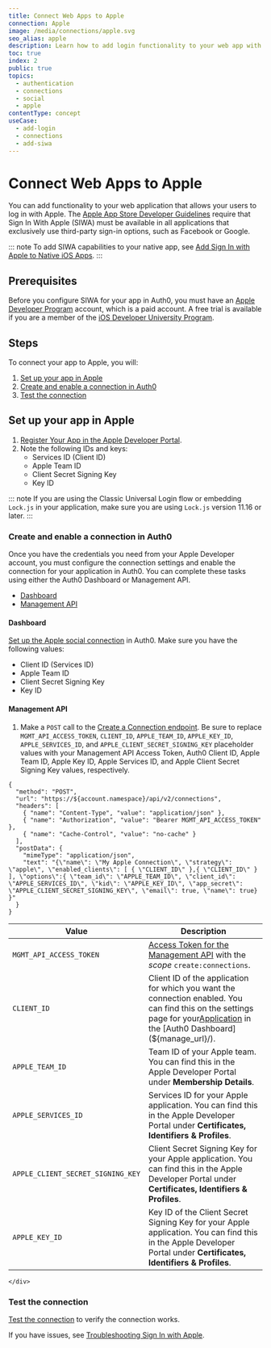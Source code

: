 ```yaml
---
title: Connect Web Apps to Apple
connection: Apple
image: /media/connections/apple.svg
seo_alias: apple
description: Learn how to add login functionality to your web app with Apple. You will need to generate keys, copy these into your Auth0 settings, and enable the connection.
toc: true 
index: 2
public: true
topics:
  - authentication
  - connections
  - social
  - apple
contentType: concept
useCase:
  - add-login
  - connections
  - add-siwa
---
```

# Connect Web Apps to Apple

You can add functionality to your web application that allows your users to log in with Apple. The [Apple App Store Developer Guidelines](https://developer.apple.com/app-store/review/guidelines/#sign-in-with-apple) require that Sign In With Apple (SIWA) must be available in all applications that exclusively use third-party sign-in options, such as Facebook or Google.

::: note
To add SIWA capabilities to your native app, see [Add Sign In with Apple to Native iOS Apps](/connections/nativesocial/apple).
:::

## Prerequisites

Before you configure SIWA for your app in Auth0, you must have an [Apple Developer Program](https://developer.apple.com/programs/) account, which is a paid account. A free trial is available if you are a member of the [iOS Developer University Program](https://developer.apple.com/support/compare-memberships/).

## Steps

To connect your app to Apple, you will:

1. [Set up your app in Apple](#set-up-your-app-in-apple)
2. [Create and enable a connection in Auth0](#create-and-enable-a-connection-in-auth0)
3. [Test the connection](#test-the-connection)

## Set up your app in Apple

1. [Register Your App in the Apple Developer Portal](/connections/apple-siwa/set-up-apple). 
2. Note the following IDs and keys:
    * Services ID (Client ID)
    * Apple Team ID
    * Client Secret Signing Key
    * Key ID

::: note
If you are using the Classic Universal Login flow or embedding `Lock.js` in your application, make sure you are using `Lock.js` version 11.16 or later. 
:::

### Create and enable a connection in Auth0

Once you have the credentials you need from your Apple Developer account, you must configure the connection settings and enable the connection for your application in Auth0. You can complete these tasks using either the Auth0 Dashboard or Management API.

<div class="code-picker">
  <div class="languages-bar">
    <ul>
      <li><a href="#dashboard" data-toggle="tab">Dashboard</a></li>
      <li><a href="#mgmt-api" data-toggle="tab">Management API</a></li>
    </ul>
  </div>
  <div class="tab-content">
    <div id="dashboard" class="tab-pane active">

#### Dashboard

[Set up the Apple social connection](/dashboard/guides/connections/set-up-connections-social) in Auth0. Make sure you have the following values:
* Client ID (Services ID)
* Apple Team ID
* Client Secret Signing Key
* Key ID
    </div>
    <div id="mgmt-api" class="tab-pane">
    
#### Management API

1. Make a `POST` call to the [Create a Connection endpoint](/api/management/v2/#!/Connections/post_connections). Be sure to replace `MGMT_API_ACCESS_TOKEN`, `CLIENT_ID`, `APPLE_TEAM_ID`, `APPLE_KEY_ID`, `APPLE_SERVICES_ID`, and `APPLE_CLIENT_SECRET_SIGNING_KEY` placeholder values with your Management API Access Token, Auth0 Client ID, Apple Team ID, Apple Key ID, Apple Services ID, and Apple Client Secret Signing Key values, respectively.

```har
{
  "method": "POST",
  "url": "https://${account.namespace}/api/v2/connections",
  "headers": [
    { "name": "Content-Type", "value": "application/json" },
    { "name": "Authorization", "value": "Bearer MGMT_API_ACCESS_TOKEN" },
    { "name": "Cache-Control", "value": "no-cache" }
  ],
  "postData": {
    "mimeType": "application/json",
    "text": "{\"name\": \"My Apple Connection\", \"strategy\": \"apple\", \"enabled_clients\": [ { \"CLIENT_ID\" },{ \"CLIENT_ID\" } ], \"options\":{ \"team_id\": \"APPLE_TEAM_ID\", \"client_id\": \"APPLE_SERVICES_ID\", \"kid\": \"APPLE_KEY_ID\", \"app_secret\": \"APPLE_CLIENT_SECRET_SIGNING_KEY\", \"email\": true, \"name\": true} }"
  }
}
```

| Value | Description |
| - | - |
| `MGMT_API_ACCESS_TOKEN` | [Access Token for the Management API](/api/management/v2/tokens) with the <dfn data-key="scope">scope</dfn> `create:connections`. |
| `CLIENT_ID` | Client ID of the application for which you want the connection enabled. You can find this on the settings page for your[Application](${manage_url}/#/applications) in the [Auth0 Dashboard](${manage_url}/). |
| `APPLE_TEAM_ID` | Team ID of your Apple team. You can find this in the Apple Developer Portal under **Membership Details**. |
| `APPLE_SERVICES_ID` | Services ID for your Apple application. You can find this in the Apple Developer Portal under **Certificates, Identifiers & Profiles**. |
| `APPLE_CLIENT_SECRET_SIGNING_KEY` | Client Secret Signing Key for your Apple application. You can find this in the Apple Developer Portal under **Certificates, Identifiers & Profiles**. |
| `APPLE_KEY_ID` | Key ID of the Client Secret Signing Key for your Apple application. You can find this in the Apple Developer Portal under **Certificates, Identifiers & Profiles**.|
    </div>
  </div>
</div>

### Test the connection

[Test the connection](/connections/apple-siwa/test-siwa-connection) to verify the connection works. 

If you have issues, see [Troubleshooting Sign In with Apple](/connections/apple-siwa/troubleshooting). 